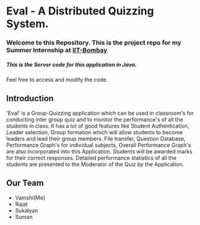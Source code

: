 Eval - A Distributed Quizzing System.
======================================
### Welcome to this Repository. This is the project repo for my Summer Internship at [IIT-Bombay](http://www.iitb.ac.in/)
##### This is the Server code for this application in Java. 
Feel free to access and modify the code.

## Introduction
'Eval' is a Group-Quizzing application which can be used in classroom's for conducting inter group quiz and to monitor the performance's of all the students in class. It has a lot of good features like Student Authentication, Leader selection, Group formation which will allow students to become leaders and lead their group members. File transfer, Question Database, Performance Graph's for individual subjects, Overall Performance Graph's are also incorporated into this Application. Students will be awarded marks for their correct responses. Detailed performance statistics of all the students are presented to the Moderator of the Quiz by the Application.


## Our Team
* Vamshi(Me)
* Rajat
* Sukalyan
* Suman
